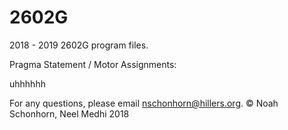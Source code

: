 # 2602G
2018 - 2019 2602G program files.

Pragma Statement / Motor Assignments:

uhhhhhh

For any questions, please email nschonhorn@hillers.org.
© Noah Schonhorn, Neel Medhi 2018
